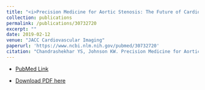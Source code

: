 ```yaml
---
title: "<i>Precision Medicine for Aortic Stenosis: The Future of Cardiology Today</i>"
collection: publications
permalink: /publications/30732720
excerpt: ""
date: 2019-02-12
venue: "JACC Cardiovascular Imaging"
paperurl: 'https://www.ncbi.nlm.nih.gov/pubmed/30732720'
citation: "Chandrashekhar YS, Johnson KW. Precision Medicine for Aortic Stenosis: The Future of Cardiology Today. JACC Cardiovasc Imaging. 2019 Feb;12(2):249-251. doi: 10.1016/j.jcmg.2018.12.005."
---
```


* [PubMed Link](https://www.ncbi.nlm.nih.gov/pubmed/30732720)

* [Download PDF here](https://kippjohnson.com/files/30732720.pdf)

<script type='text/javascript' src='https://d1bxh8uas1mnw7.cloudfront.net/assets/embed.js'></script>
<div class='altmetric-embed' data-badge-type="medium-donut" data-doi="10.1016/j.jcmg.2018.12.005" data-hide-no-mentions="true" data-hide-less-than="1" class="altmetric-embed"></div>
